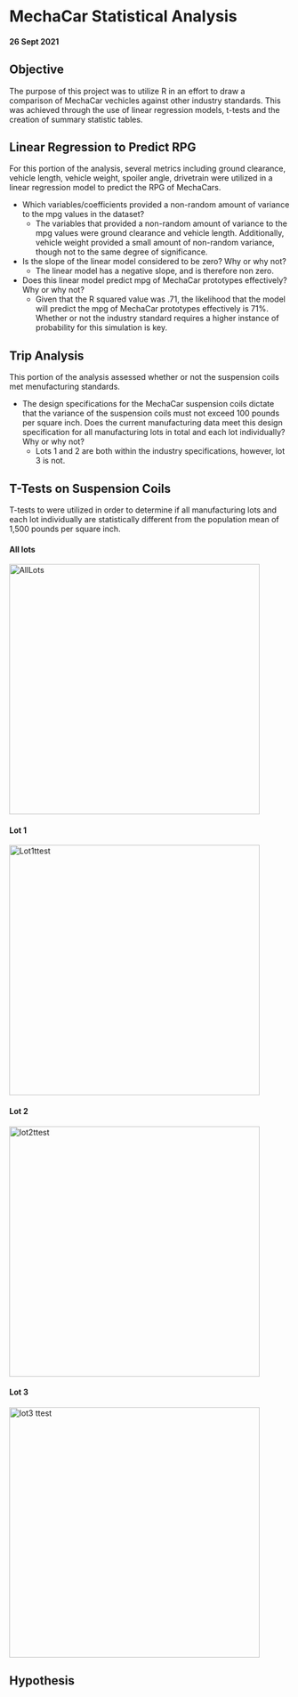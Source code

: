 # MechaCar Statistical Analysis
#### 26 Sept 2021

## Objective
The purpose of this project was to utilize R in an effort to draw a comparison of MechaCar vechicles against other industry standards. This was achieved through the use of linear regression models, t-tests and the creation of summary statistic tables.  

## Linear Regression to Predict RPG
For this portion of the analysis, several metrics including ground clearance, vehicle length, vehicle weight, spoiler angle, drivetrain were utilized in a linear regression model to predict the RPG of MechaCars. 
- Which variables/coefficients provided a non-random amount of variance to the mpg values in the dataset?
  - The variables that provided a non-random amount of variance to the mpg values were ground clearance and vehicle length. Additionally, vehicle weight provided a small amount of non-random variance, though not to the same degree of significance. 
- Is the slope of the linear model considered to be zero? Why or why not?
  - The linear model has a negative slope, and is therefore non zero. 
- Does this linear model predict mpg of MechaCar prototypes effectively? Why or why not?
  - Given that the R squared value was .71, the likelihood that the model will predict the mpg of MechaCar prototypes effectively is 71%. Whether or not the industry standard requires a higher instance of probability for this simulation is key.

## Trip Analysis 
This portion of the analysis assessed whether or not the suspension coils met menufacturing standards. 
- The design specifications for the MechaCar suspension coils dictate that the variance of the suspension coils must not exceed 100 pounds per square inch. Does the current manufacturing data meet this design specification for all manufacturing lots in total and each lot individually? Why or why not?
  - Lots 1 and 2 are both within the industry specifications, however, lot 3 is not. 

## T-Tests on Suspension Coils
T-tests to were utilized in order to determine if all manufacturing lots and each lot individually are statistically different from the population mean of 1,500 pounds per square inch. 

#### All lots
<img width="450" alt="AllLots" src="https://user-images.githubusercontent.com/85713470/134826807-a771175b-6861-4562-95c2-1d923bd47019.png">

#### Lot 1
<img width="450" alt="Lot1ttest" src="https://user-images.githubusercontent.com/85713470/134826815-71a966ef-bdc0-4064-a843-187e3d43d4a0.png">

#### Lot 2
<img width="450" alt="lot2ttest" src="https://user-images.githubusercontent.com/85713470/134826819-b1894e54-a059-43db-ad6c-dd235c9f0c52.png">

#### Lot 3
<img width="450" alt="lot3 ttest" src="https://user-images.githubusercontent.com/85713470/134826822-07ef342c-e875-4240-88be-443a950a48dd.png">

## Hypothesis

